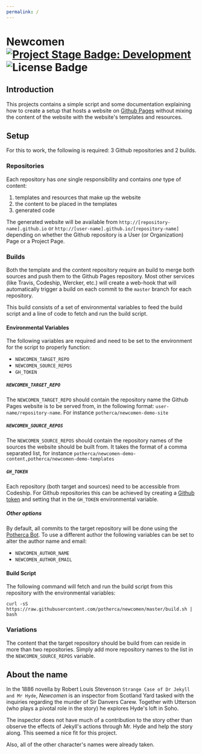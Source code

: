 ```yaml
---
permalink: /
---
```


# Newcomen [![Project Stage Badge: Development]][Project Stage Page] ![License Badge]

## Introduction

This projects contains a simple script and some documentation explaining how to
create a setup that hosts a website on [Github Pages] without
mixing the content of the website with the website's templates and resources.

## Setup

For this to work, the following is required: 3 Github repositories and 2 builds.

### Repositories

Each repository has *one* single responsibility and contains *one* type of
content:

 1. templates and resources that make up the website
 2. the content to be placed in the templates
 3. generated code

The generated website will be available from `http://[repository-name].github.io`
or `http://[user-name].github.io/[repository-name]` depending on whether the
Github repository is a User (or Organization) Page or a Project Page.

### Builds

Both the template and the content repository require an build to merge both
sources and push them to the Github Pages repository. Most other
services (like Travis, Codeship, Wercker, etc.) will create a web-hook that will
automatically trigger a build on each commit to the `master` branch for each
repository.

This build consists of a set of environmental variables to feed the build script
and a line of code to fetch and run the build script.

#### Environmental Variables

The following variables are required and need to be set to the environment for
the script to properly function:

 - `NEWCOMEN_TARGET_REPO`
 - `NEWCOMEN_SOURCE_REPOS`
 - `GH_TOKEN`

##### `NEWCOMEN_TARGET_REPO`

The `NEWCOMEN_TARGET_REPO` should contain the repository name the Github Pages
website is to be served from, in the following format: `user-name/repository-name`.
For instance `potherca/newcomen-demo-site`  

##### `NEWCOMEN_SOURCE_REPOS`

The `NEWCOMEN_SOURCE_REPOS` should contain the repository names of the sources
the website should be built from. It takes the format of a comma separated list,
for instance  `potherca/newcomen-demo-content,potherca/newcomen-demo-templates`

##### `GH_TOKEN`
Each repository (both target and sources) need to be accessible from Codeship.
For Github repositories this can be achieved by creating a [Github token] and
setting that in the `GH_TOKEN` environmental variable.

##### Other options

By default, all commits to the target repository will be done using the
[Potherca Bot]. To use a different author the following variables can be set to
alter the author name and email:

 - `NEWCOMEN_AUTHOR_NAME`
 - `NEWCOMEN_AUTHOR_EMAIL`

#### Build Script

The following command will fetch and run the build script from this repository
with the environmental variables:

    curl -sS https://raw.githubusercontent.com/potherca/newcomen/master/build.sh | bash

### Variations

The content that the target repository should be build from can reside in more
than two repositories. Simply add more repository names to the list in the
`NEWCOMEN_SOURCE_REPOS` variable.

## About the name

In the 1886 novella by Robert Louis Stevenson `Strange Case of Dr Jekyll and Mr Hyde`, *Newcomen* is an inspector from Scotland Yard tasked with the inquiries regarding the murder of Sir Danvers Carew. Together with Utterson (who plays a pivotal role in the story) he explores Hyde's loft in Soho.

The inspector does not have much of a contribution to the story other than observe the effects of Jekyll's actions through Mr. Hyde and help the story along. This seemed a nice fit for this project.

Also, all of the other character's names were already taken.

[Project Stage Badge: Development]: http://img.shields.io/badge/Project%20Stage-Development-yellowgreen.svg
[Project Stage Page]: http://bl.ocks.org/potherca/raw/a2ae67caa3863a299ba0
[License Badge]: http://img.shields.io/:license-GPL--3.0-blue.svg
[Github Pages]: https://pages.github.com/
[Github token]: https://github.com/blog/1509-personal-api-tokens
[Potherca Bot]: https://github.com/potherca-bot
